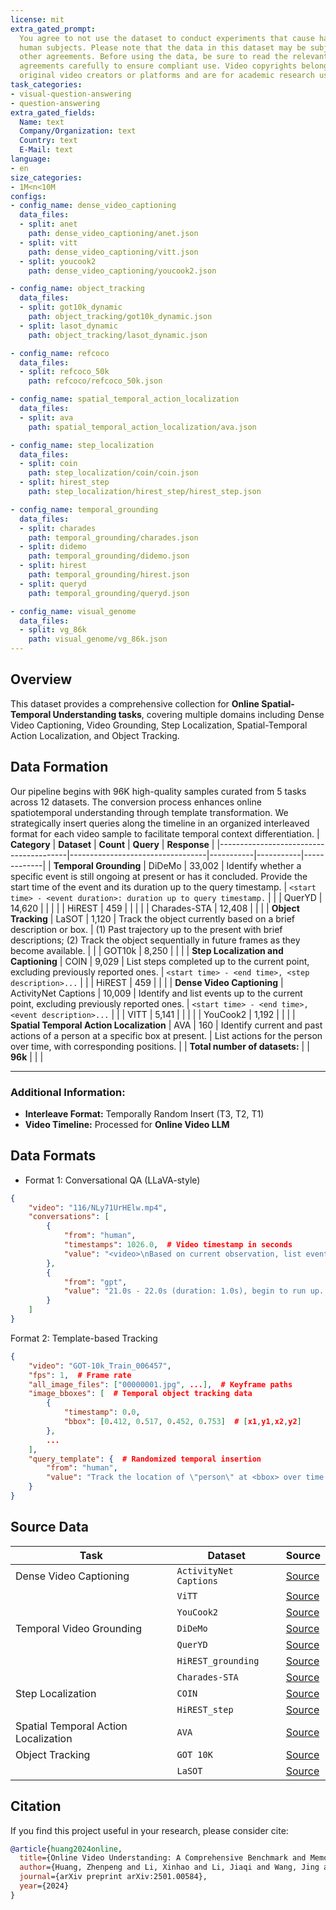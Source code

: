 ```yaml
---
license: mit
extra_gated_prompt: 
  You agree to not use the dataset to conduct experiments that cause harm to
  human subjects. Please note that the data in this dataset may be subject to
  other agreements. Before using the data, be sure to read the relevant
  agreements carefully to ensure compliant use. Video copyrights belong to the
  original video creators or platforms and are for academic research use only.
task_categories:
- visual-question-answering
- question-answering
extra_gated_fields:
  Name: text
  Company/Organization: text
  Country: text
  E-Mail: text
language:
- en
size_categories:
- 1M<n<10M
configs:
- config_name: dense_video_captioning
  data_files:
  - split: anet
    path: dense_video_captioning/anet.json
  - split: vitt
    path: dense_video_captioning/vitt.json
  - split: youcook2
    path: dense_video_captioning/youcook2.json

- config_name: object_tracking
  data_files:
  - split: got10k_dynamic
    path: object_tracking/got10k_dynamic.json
  - split: lasot_dynamic
    path: object_tracking/lasot_dynamic.json

- config_name: refcoco
  data_files:
  - split: refcoco_50k
    path: refcoco/refcoco_50k.json

- config_name: spatial_temporal_action_localization
  data_files:
  - split: ava
    path: spatial_temporal_action_localization/ava.json

- config_name: step_localization
  data_files:
  - split: coin
    path: step_localization/coin/coin.json
  - split: hirest_step
    path: step_localization/hirest_step/hirest_step.json

- config_name: temporal_grounding
  data_files:
  - split: charades
    path: temporal_grounding/charades.json
  - split: didemo
    path: temporal_grounding/didemo.json
  - split: hirest
    path: temporal_grounding/hirest.json
  - split: queryd
    path: temporal_grounding/queryd.json

- config_name: visual_genome
  data_files:
  - split: vg_86k
    path: visual_genome/vg_86k.json
---
```


## Overview  
This dataset provides a comprehensive collection for **Online Spatial-Temporal Understanding tasks**, covering multiple domains including Dense Video Captioning, Video Grounding, Step Localization, Spatial-Temporal Action Localization, and Object Tracking.

## Data Formation
Our pipeline begins with 96K high-quality samples curated from 5 tasks across 12 datasets. The conversion process enhances online spatiotemporal understanding through template transformation. We strategically insert queries along the timeline in an organized interleaved format for each video sample to facilitate temporal context differentiation.
| **Category**                           | **Dataset**                      | **Count**  | **Query** | **Response** |
|----------------------------------------|----------------------------------|-----------|-----------|-------------|
| **Temporal Grounding**                 | DiDeMo                           | 33,002    | Identify whether a specific event is still ongoing at present or has it concluded. Provide the start time of the event and its duration up to the query timestamp. | `<start time> - <event duration>: duration up to query timestamp.` |
|                                        | QuerYD                           | 14,620    |           |             |
|                                        | HiREST                           | 459       |           |             |
|                                        | Charades-STA                     | 12,408    |           |             |
| **Object Tracking**                    | LaSOT                            | 1,120     | Track the object currently based on a brief description or box. | (1) Past trajectory up to the present with brief descriptions; (2) Track the object sequentially in future frames as they become available. |
|                                        | GOT10k                           | 8,250     |           |             |
| **Step Localization and Captioning**   | COIN                             | 9,029     | List steps completed up to the current point, excluding previously reported ones. | `<start time> - <end time>, <step description>...` |
|                                        | HiREST                           | 459       |           |             |
| **Dense Video Captioning**             | ActivityNet Captions             | 10,009    | Identify and list events up to the current point, excluding previously reported ones. | `<start time> - <end time>, <event description>...` |
|                                        | VITT                             | 5,141     |           |             |
|                                        | YouCook2                         | 1,192     |           |             |
| **Spatial Temporal Action Localization** | AVA                              | 160       | Identify current and past actions of a person at a specific box at present. | List actions for the person over time, with corresponding positions. |
| **Total number of datasets:**          |                                  | **96k**   |           |             |

---

### Additional Information:
- **Interleave Format:** Temporally Random Insert (T3, T2, T1)
- **Video Timeline:** Processed for **Online Video LLM**

    
## Data Formats
* Format 1: Conversational QA (LLaVA-style)
```json
{
    "video": "116/NLy71UrHElw.mp4",
    "conversations": [
        {
            "from": "human",
            "timestamps": 1026.0,  # Video timestamp in seconds
            "value": "<video>\nBased on current observation, list events..."
        },
        {
            "from": "gpt",
            "value": "21.0s - 22.0s (duration: 1.0s), begin to run up..."
        }
    ]
}
```
Format 2: Template-based Tracking
```json
{
    "video": "GOT-10k_Train_006457",
    "fps": 1,  # Frame rate
    "all_image_files": ["00000001.jpg", ...],  # Keyframe paths
    "image_bboxes": [  # Temporal object tracking data
        {
            "timestamp": 0.0,
            "bbox": [0.412, 0.517, 0.452, 0.753]  # [x1,y1,x2,y2]
        },
        ...
    ],
    "query_template": {  # Randomized temporal insertion
        "from": "human",
        "value": "Track the location of \"person\" at <bbox> over time..."
    }
}
```

## Source Data

| **Task**                          | **Dataset**         | **Source**                                                                             |
|-------------------------------|----------------------------|------------------------------------------------------------------------------------|
| Dense Video Captioning        | `ActivityNet Captions` | [Source](http://activity-net.org/download.html)                                    |
|                               | `ViTT`                  | [Source](https://github.com/google-research-datasets/Video-Timeline-Tags-ViTT)     |
|                               | `YouCook2`              | [Source](http://youcook2.eecs.umich.edu/)                                          |
| Temporal Video Grounding      | `DiDeMo`                | [Source](https://github.com/LisaAnne/LocalizingMoments?tab=readme-ov-file#dataset) |
|                               | `QuerYD`                | [Source](https://www.robots.ox.ac.uk/~vgg/data/queryd/)                            |
|                               | `HiREST_grounding`     | [Source](https://github.com/j-min/HiREST)                                          |
|                               | `Charades-STA`        | [Source](https://github.com/jiyanggao/TALL)                                        |
| Step Localization             | `COIN`                | [Source](https://github.com/coin-dataset/annotations)                              |
|                               | `HiREST_step`          | [Source](https://github.com/j-min/HiREST)                                          |
| Spatial Temporal Action Localization             | `AVA`               | [Source](https://research.google.com/ava/download.html)                              |
| Object Tracking             | `GOT 10K`               | [Source](http://got-10k.aitestunion.com/)                              |
|              | `LaSOT`               | [Source](http://vision.cs.stonybrook.edu/~lasot/)                              |

## Citation
If you find this project useful in your research, please consider cite:
```BibTeX
@article{huang2024online,
  title={Online Video Understanding: A Comprehensive Benchmark and Memory-Augmented Method},
  author={Huang, Zhenpeng and Li, Xinhao and Li, Jiaqi and Wang, Jing and Zeng, Xiangyu and Liang, Cheng and Wu, Tao and Chen, Xi and Li, Liang and Wang, Limin},
  journal={arXiv preprint arXiv:2501.00584},
  year={2024}
}
```

